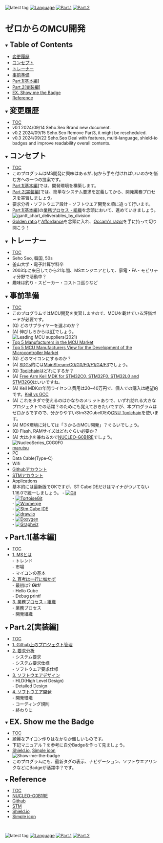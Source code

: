 ![latest tag](https://img.shields.io/github/v/tag/gtuja/CSC_MS.svg?color=brightgreen)
[![Language](https://img.shields.io/badge/%E8%A8%80%E8%AA%9E-English-brightgreen)](https://github.com/gtuja/CSC_MS/blob/main/README_en.md)
[![Part.1](https://img.shields.io/badge/Part.1-%E5%9F%BA%E6%9C%AC%E7%B7%A8-brightgreen
)](https://github.com/gtuja/CSC_MS/blob/main/Part1/1.What%20is%20MS.md) [![Part.2](https://img.shields.io/badge/Part.2-%E5%AE%9F%E8%A3%85%E5%A4%89-brightgreen
)](https://github.com/gtuja/CSC_MS/blob/main/Part2/1.WorFlowOnGithub.md)

# ゼロからのMCU開発

<div id="toc"></div>
<details open>
<summary><font size="5"><b>Table of Contents</b></font></summary>

- [変更履歴](#history)
- [コンセプト](#Concept)
- [トレーナー](#Trainer)
- [事前準備](#Preparation)
- [Part.1[基本編]](#Part1_Basic)
- [Part.2[実装編]](#Part2_Implementation)
- [EX. Show me the Badge](#EX)
- [Reference](#Reference)

</details>

<div id="history"></div>
<details open>
<summary><font size="5"><b>変更履歴</b></font></summary> 

- [TOC](#toc)<br>
- v0.1 2024/09/14 Seho.Seo Brand new document.
- v0.2 2024/09/15 Seho.Seo Remove Part3, it might be rescheduled.
- v0.3 2024/09/22 Seho.Seo Deal with features, multi-language, shield-io badges and improve readability overall contents.

</details>

<div id="Concept"></div>
<details open>
<summary><font size="5"><b>コンセプト</b></font></summary>

- [TOC](#toc)
- このプログラムはMS開発に興味はあるが､何から手を付ければいいのかを悩む方への一つの提案です。
- [Part.1[基本編]](Part1_Basic)では、開発環境を構築します。
- [Part.2[実装編]](#Part2_実装編)では、簡単なシステム要求を定義してから、開発業務プロセスを実習しましょう。
- 要求分析・ソフトウエア設計・ソフトウエア開発を順に追って行います。
- [Part.1[基本編]](#Part1_Basic)の[業務プロセス・組織](https://github.com/gtuja/CSC_MS/blob/main/Part1/3.ProcessAndOrganization.md)を念頭において、進めていきましょう。<br>
![gantt_chart_deliverables_by_division](https://github.com/gtuja/CSC_MS/blob/main/Resources/README/gantt_chart_deliverables_by_division.png)
- [Golden ratio](https://en.m.wikipedia.org/wiki/Golden_ratio)と[Affordance](https://en.m.wikipedia.org/wiki/Affordance)を念頭に入れ、[Occam's razor](https://en.m.wikipedia.org/wiki/Occam%27s_razor)を手に持って切り開こう！

</details>

<div id="Trainer"></div>
<details open>
<summary><font size="5"><b>トレーナー</b></font></summary>

- [TOC](#toc)<br>
- Seho Seo, 韓国, 50s
- 釜山大学・電子計算学科卒
- 2003年に来日してから21年間、MSエンジニアとして、家電・FA・モビリティ分野で活動中？
- 趣味は釣り・スピーカー・コストコ巡りなど

</details>

<div id="Preparation"></div>
<details open>
<summary><font size="5"><b>事前準備</b></font></summary>

- [TOC](#toc)
- このプログラムではMCU開発を実習しますので、MCUを載せている評価ボードが必要です。
- (Q) どのサプライヤーを選ぶのか？
- (A) 伸びしろからは[ST](https://www.st.com/content/st_com/en.html)でしょう。<br>
![Leading MCU suppliers(2021)](https://github.com/gtuja/CSC_MS/blob/main/Resources/README/Leading_MCU_Suppliers_2020_22021.png)<br>
- [Top 5 Manufacturers in the MCU Market](https://www.onerivertronics.com/a/43018.html)
- [Top 5 MCU Manufacturers View for the Development of the Microcontroller Market](https://www.hardfindelec.com/a/76030.html)
- (Q) どのマイコンにするのか？
- (A) [SDGs](https://en.wikipedia.org/wiki/Sustainable_Development_Goals)的には[MainStream:C0/G0/F0/F1/G4/F3](https://www.st.com/en/microcontrollers-microprocessors/stm32-32-bit-arm-cortex-mcus.html)でしょう。
- (Q) [Toolchain](https://en.wikipedia.org/wiki/Toolchain)はどれにするか？
- (A) [Free Arm Keil MDK for STM32C0, STM32F0, STM32L0 and STM32G0](https://www.st.com/ja/partner-products-and-services/free-arm-keil-mdk-for-stm32c0-stm32f0-stm32l0-and-stm32g0.html)はいいですね。
- (A) Keil MDKの年間ライセンス費用は20~40万円で、個人での購入は絶望的です。[Keil vs GCC](https://stackoverflow.com/questions/1226401/keil-vs-gcc-for-arm7)
- (A) これをタダで使えるのはかなりのメリットありで、いずれ訪れる大きなプロジェクトでの活躍？のためにも覚えておきたいですが、本プログラムはゼロからですので、分かりやすいStm32CubeIDEの[GNU Toolchain](https://en.wikipedia.org/wiki/GNU_toolchain)を使います。
- (A) MDK環境に対しては「３からのMCU開発」？ぐらいでしょう。
- (Q) Flash, RAMサイズはどれぐらい必要か？
- (A) 大は小を兼ねるので[NUCLEO-G0B1RE](https://www.st.com/ja/evaluation-tools/nucleo-g0b1re.html)でしょう。
![NucleoSeries_C0G0F0](https://github.com/gtuja/CSC_MS/blob/main/Resources/README/NucleoSeries_C0G0F0.png)<br>
- [marutsu](https://www.marutsu.co.jp/pc/i/40719714/)
- PC
- Data Cable(Type-C)
- Wifi
- [Githubアカウント](https://github.com)
- [STMアカウント](https://www.st.com)
- Applications
- 基本的には最新版でOKですが、ST CubeIDEだけはマイナがついてない1.16.0で統一しましょう。
\- [![Git](https://img.shields.io/badge/Git-brightgreen?style=flat&logo=Git&logoColor=%23F05032&labelColor=white)](https://git-scm.com/)<br>
\- [![TortoiseGit](https://img.shields.io/badge/TortoiseGit-brightgreen?style=flat)](https://tortoisegit.org/)<br>
\- [![Winmerge](https://img.shields.io/badge/Winmerge-brightgreen?style=flat)](https://winmerge.org/)<br>
\- [![Stm Cube IDE](https://img.shields.io/badge/CubeIDE-brightgreen?style=flat&logo=stmicroelectronics&logoColor=%2303234B&labelColor=white)](https://www.st.com/en/development-tools/stm32cubeide.html)<br>
\- [![draw.io](https://img.shields.io/badge/Drawio-brightgreen?style=flat&logo=diagramsdotnet&logoColor=%23F08705&labelColor=white)](https://app.diagrams.net/)<br>
\- [![Doxygen](https://img.shields.io/badge/Doxygen-brightgreen?style=flat)](https://www.doxygen.nl/)<br>
\- [![Graphviz](https://img.shields.io/badge/Graphviz-brightgreen?style=flat)](https://graphviz.org/)<br>

</details>

<div id="Part1_Basic"></div>
<details open>
<summary><font size="5"><b>Part.1[基本編]</b></font></summary>

- [TOC](#toc)<br>
- [1. MSとは](https://github.com/gtuja/CSC_MS/blob/main/Part1/1.What%20is%20MS.md)<br>
\- トレンド<br>
\- 市場<br>
\- マイコンの基本<br>
- [2. 百考は一行に如かず](https://github.com/gtuja/CSC_MS/blob/main/Part1/2.Hello%20MCU.md)<br>
\- 最初は? ***Git!!***<br>
\- Hello Cube<br>
\- Debug printf<br>
- [3. 業務プロセス・組織](https://github.com/gtuja/CSC_MS/blob/main/Part1/3.ProcessAndOrganization.md)<br>
\- 業務プロセス<br>
\- 開発組織<br>

</details>

<div id="Part2_Implementation"></div>
<details open>
<summary><font size="5"><b>Part.2[実装編]</b></font></summary>

- [TOC](#toc)<br>
- [1. Github上のプロジェクト管理](https://github.com/gtuja/CSC_MS/blob/main/Part2/1.WorFlowOnGithub.md)
- [2. 要求分析](https://github.com/gtuja/CSC_MS/blob/main/Part2/2.RequirementAnalysis.md)<br>
\- システム要求<br>
\- システム要求仕様<br>
\- ソフトウエア要求仕様<br>
- [3. ソフトウエアデザイン](https://github.com/gtuja/CSC_MS/blob/main/Part2/3.SoftwareDesign.md)<br>
\- HLD(High Level Design)<br>
\- Detailed Design<br>
- [4. ソフトウエア開発](https://github.com/gtuja/CSC_MS/blob/main/Part2/4.SoftwareImplementation.md)<br>
\- 開発環境<br>
\- コーディング規則<br>
\- 終わりに<br>
 
</details>

<div id="EX"></div>
<details open>
<summary><font size="5"><b>EX. Show me the Badge</b></font></summary>

- [TOC](#toc)<br>
- 綺麗なアイコン作りはなかなか難しいものです。
- 下記マニュアル？を参考に自分Badgeを作って見ましょう。
- [Shield.io](https://shields.io), [Simple icon](https://simpleicons.org/)<br>
![Show-me-the-badge](https://github.com/gtuja/CSC_MS/blob/main/Resources/Tips/tip001_001_shields_io_static_badge.png)<br>
- このプログラムにも、最新タグの表示、ナビゲーション、ソフトウエアリンクなどにBadgeが活躍中？です。
</details>

<div id="Reference"></div>
<details open>
<summary><font size="5"><b>Reference</b></font></summary>

- [TOC](#toc)
- [NUCLEO-G0B1RE](https://www.st.com/ja/evaluation-tools/nucleo-g0b1re.html)
- [Github](https://github.com)
- [STM](https://www.st.com)
- [Shield.io](https://shields.io)
- [Simple icon](https://simpleicons.org/)

</details>
<br>

![latest tag](https://img.shields.io/github/v/tag/gtuja/CSC_MS.svg?color=brightgreen)
[![Language](https://img.shields.io/badge/%E8%A8%80%E8%AA%9E-English-brightgreen)](https://github.com/gtuja/CSC_MS/blob/main/README_en.md)
[![Part.1](https://img.shields.io/badge/Part.1-%E5%9F%BA%E6%9C%AC%E7%B7%A8-brightgreen
)](https://github.com/gtuja/CSC_MS/blob/main/Part1/1.What%20is%20MS.md) [![Part.2](https://img.shields.io/badge/Part.2-%E5%AE%9F%E8%A3%85%E5%A4%89-brightgreen
)](https://github.com/gtuja/CSC_MS/blob/main/Part2/1.WorFlowOnGithub.md)
